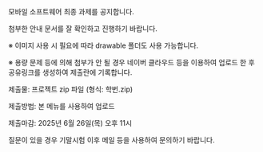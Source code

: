모바일 소프트웨어 최종 과제를 공지합니다.

 첨부한 안내 문서를 잘 확인하고 진행하기 바랍니다.

※ 이미지 사용 시 필요에 따라 drawable 폴더도 사용 가능합니다.

 ※ 용량 문제 등에 의해 첨부가 안 될 경우 네이버 클라우드 등을 이용하여 업로드 한 후 공유링크를 생성하여 제출란에 기록합니다. 

  

제출물: 프로젝트 zip 파일 (형식: 학번.zip)

제출방법: 본 메뉴를 사용하여 업로드  

제출마감: 2025년 6월 26일(목) 오후 11시

 
질문이 있을 경우 기말시험 이후 메일 등을 사용하여 문의하기 바랍니다.
